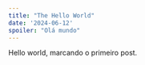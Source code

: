 ```yaml
---
title: "The Hello World"
date: '2024-06-12'
spoiler: "Olá mundo"
---
```


Hello world, marcando o primeiro post.
